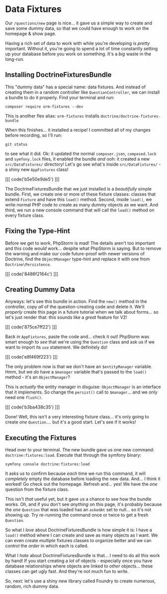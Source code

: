 # Data Fixtures

Our `/questions/new` page is nice... it gave us a simple way to create and save
some dummy data, so that we could have enough to work on the homepage & show page.

Having a rich set of data to work with while you're developing is *pretty* important.
Without it, you're going to spend a lot of time constantly setting up your database
before you work on something. It's a *big* waste in the long-run.

## Installing DoctrineFixturesBundle

This "dummy data" has a special name: data fixtures. And instead of creating them
in a random controller like `QuestionController`, we can install a bundle to
do it properly. Find your terminal and run:

```terminal
composer require orm-fixtures --dev
```

This is another flex alias: `orm-fixtures` installs `doctrine/doctrine-fixtures-bundle`

When this finishes... it installed a recipe! I committed all of my changes before
recording, so I'll run:

```terminal
git status
```

to see what it did. Ok: it updated the normal `composer.json`, `composed.lock`
and `symfony.lock` files, it enabled the bundle *and* ooh: it created a new
`src/DataFixtures/` directory! Let's go see what's inside `src/DataFixtures/` -
a shiny new `AppFixtures` class!

[[[ code('b5e50e9de5') ]]]

The DoctrineFixturesBundle that we just installed is a *beautifully* simple bundle.
First, we create one or more of these fixture classes: classes that extend
`Fixture` and have this `load()` method. Second, inside `load()`, we write normal
PHP code to create as many dummy objects as we want. And third, we run a new
console command that will call the `load()` method on every fixture class.

## Fixing the Type-Hint

Before we get to work, PhpStorm is mad! The details aren't too important and
this code *would* work... despite what PhpStorm is saying. But to remove the warning
and make our code future-proof with newer versions of Doctrine, find the
`ObjectManager` type-hint and replace it with one from `Doctrine\Persistence`.

[[[ code('8486f2164c') ]]]

## Creating Dummy Data

Anyways: let's see this bundle in action. Find the `new()` method in the controller,
copy *all* of the question-creating code and delete it. We'll *properly* create
this page in a future tutorial when we talk about forms... so let's just render
that: this sounds like a *great* feature for V2!

[[[ code('875ce7ff22') ]]]

Back in `AppFixtures`, paste the code and... check it out! PhpStorm was smart enough
to *see* that we're using the `Question` class and ask us if we want to import
its `use` statement. We definitely do!

[[[ code('e8f469f223') ]]]

The only problem now is that we don't have an `$entityManager` variable. Hmm,
but we *do* have a `$manager` variable that's passed to the `load()` method - it's
an `ObjectManager`?

This is *actually* the entity manager in disguise: `ObjectManager` is an interface
that it implements. So change the `persist()` call to `$manager`... and we only
need one `flush()`.

[[[ code('b3ba438c35') ]]]

Done! Well, this isn't a very interesting fixture class... it's only going to create
*one* `Question`.... but it's a good start. Let's see if it works!

## Executing the Fixtures

Head over to your terminal. The new bundle gave us one new command:
`doctrine:fixtures:load`. Execute that through the symfony binary:

```terminal
symfony console doctrine:fixtures:load
```

It asks us to confirm because *each* time we run this command, it will *completely*
empty the database before loading the new data. And... I think it worked! Go check
out the homepage. Refresh and... yes! We have the *one* question from the fixture
class.

This isn't *that* useful yet, but it gave us a chance to see how the bundle works.
Oh, and if you don't see *anything* on this page, it's probably because the *one*
`Question` that was loaded has an `askedAt` set to null... so it's not showing up.
Try re-running the command once or twice to get a fresh `Question`.

So what I *love* about DoctrineFixturesBundle is how simple it is: I have a
`load()` method where I can create and save as many objects as I want. We can even
create *multiple* fixtures classes to organize better and we can control the
*order* in which each is called.

What I *hate* about DoctrineFixturesBundle is that... I need to do all this work by
hand! If you start creating a *lot* of objects - especially once you have database
relationships where objects are linked to *other* objects... these classes can
get ugly fast. And they're not much fun to write.

So, next: let's use a shiny new library called Foundry to create numerous, random,
rich dummy data.
